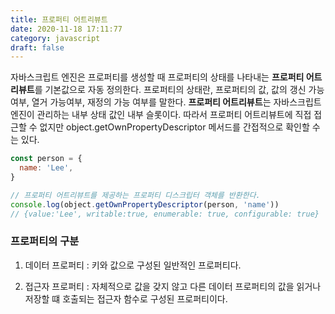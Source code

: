 ```yaml
---
title: 프로퍼티 어트리뷰트
date: 2020-11-18 17:11:77
category: javascript
draft: false
---
```


자바스크립트 엔진은 프로퍼티를 생성할 때 프로퍼티의 상태를 나타내는 **프로퍼티 어트리뷰트**를 기본값으로 자동 정의한다.
프로퍼티의 상태란, 프로퍼티의 값, 값의 갱신 가능 여부, 열거 가능여부, 재정의 가능 여부를 말한다.
**프로퍼티 어트리뷰트**는 자바스크립트 엔진이 관리하는 내부 상태 값인 내부 슬롯이다. 따라서 프로퍼티 어트리뷰트에 직접 접근할 수 없지만 object.getOwnPropertyDescriptor 메서드를 간접적으로 확인할 수는 있다.

```javascript
const person = {
  name: 'Lee',
}

// 프로퍼티 어트리뷰트를 제공하는 프로퍼티 디스크립터 객체를 반환한다.
console.log(object.getOwnPropertyDescriptor(person, 'name'))
// {value:'Lee', writable:true, enumerable: true, configurable: true}
```

### 프로퍼티의 구분

1. 데이터 프로퍼티 : 키와 값으로 구성된 일반적인 프로퍼티다.

2. 접근자 프로퍼티 : 자체적으로 값을 갖지 않고 다른 데이터 프로퍼티의 값을 읽거나 저장할 떄 호출되는 접근자 함수로 구성된 프로퍼티이다.
